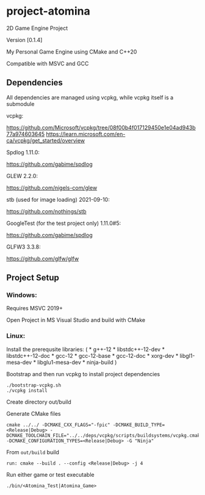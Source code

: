 # project-atomina
2D Game Engine Project

Version [0.1.4]

My Personal Game Engine using CMake and C++20

Compatible with MSVC and GCC

## Dependencies
All dependencies are managed using vcpkg, while vcpkg itself is a submodule

vcpkg:

https://github.com/Microsoft/vcpkg/tree/08f00b4f017129450e1e04ad943b77a974603645
https://learn.microsoft.com/en-ca/vcpkg/get_started/overview

Spdlog 1.11.0:

https://github.com/gabime/spdlog

GLEW 2.2.0:

https://github.com/nigels-com/glew

stb (used for image loading) 2021-09-10:

https://github.com/nothings/stb


GoogleTest (for the test project only) 1.11.0#5:

https://github.com/gabime/spdlog

GLFW3 3.3.8:

https://github.com/glfw/glfw

## Project Setup

### Windows:

Requires MSVC 2019+

Open Project in MS Visual Studio and build with CMake

### Linux: 

Install the prerequsite libraries:
(
	*  g++-12 
	*  libstdc++-12-dev 
	*  libstdc++-12-doc 
	*  gcc-12 
	*  gcc-12-base 
	*  gcc-12-doc 
	*  xorg-dev 
	*  libgl1-mesa-dev 
	*  libglu1-mesa-dev 
	*  ninja-build
)

Bootstrap and then run vcpkg to install project dependencies
```
./bootstrap-vcpkg.sh
./vcpkg install
```

Create directory out/build

Generate CMake files
```
cmake ../../ -DCMAKE_CXX_FLAGS="-fpic" -DCMAKE_BUILD_TYPE=<Release|Debug> -DCMAKE_TOOLCHAIN_FILE="../../deps/vcpkg/scripts/buildsystems/vcpkg.cmake" -DCMAKE_CONFIGURATION_TYPES=<Release|Debug> -G "Ninja"
```

From `out/build` build

```
run: cmake --build . --config <Release|Debug> -j 4
```

Run either game or test executable

```
./bin/<Atomina_Test|Atomina_Game>
```
